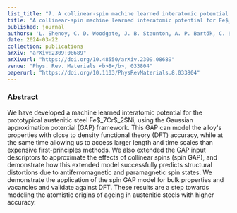 ```yaml
---
list_title: "7. A collinear-spin machine learned interatomic potential for Fe$_7$Cr$_2$Ni alloy"
title: "A collinear-spin machine learned interatomic potential for Fe$_7$Cr$_2$Ni alloy"
published: journal
authors: 'L. Shenoy, C. D. Woodgate, J. B. Staunton, A. P. Bartók, C. S. Becquart, C. Domain, J. R. Kermode'
date: 2024-03-22
collection: publications
arXiv: "arXiv:2309:08689"
arXivurl: "https://doi.org/10.48550/arXiv.2309.08689"
venue: "Phys. Rev. Materials <b>8</b>, 033804"
paperurl: "https://doi.org/10.1103/PhysRevMaterials.8.033804"
---
```


<h3>Abstract</h3>
We have developed a machine learned interatomic potential for the prototypical austenitic steel Fe$_7Cr$_2$Ni, using the Gaussian approximation potential (GAP) framework. This GAP can model the alloy's properties with close to density functional theory (DFT) accuracy, while at the same time allowing us to access larger length and time scales than expensive first-principles methods. We also extended the GAP input descriptors to approximate the effects of collinear spins (spin GAP), and demonstrate how this extended model successfully predicts structural distortions due to antiferromagnetic and paramagnetic spin states. We demonstrate the application of the spin GAP model for bulk properties and vacancies and validate against DFT. These results are a step towards modeling the atomistic origins of ageing in austenitic steels with higher accuracy.
